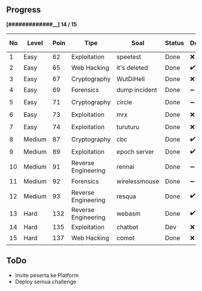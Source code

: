 Progress
--------
**[#############__] 14 / 15**


No | Level     | Poin  | Tipe                   | Soal          | Status | Dockerized | Deployed (PORT/SERVER)| Tested
---|-----------|-------|------------------------|---------------|--------|------------|-----------------------|-------
1  | Easy      | 62    |   Exploitation         | speetest      | Done   | ❌          | ❌ 40062/1             | ❌         
2  | Easy      | 65    |   Web Hacking          | it's deleted  | Done   | ✔️          | ❌ 40065/2             | ❌               
3  | Easy      | 67    |   Cryptography         | WutDiHell     | Done   | ❌          | ❌ 40067/1             | ❌             
4  | Easy      | 69    |   Forensics            | dump incident | Done   | ➖          | ✔️                     | ✔️               
5  | Easy      | 71    |   Cryptography         | circle        | Done   | ➖          | ✔️                     | ✔️             
6  | Easy      | 73    |   Exploitation         | mrx           | Done   | ❌          | ✔️ 40073/1             | ✔️             
7  | Easy      | 74    |   Exploitation         | turuturu      | Done   | ❌          | ✔️ 40074/1             | ✔️             
8  | Medium    | 87    |   Cryptography         | cbc           | Done   | ✔️          | ✔️ 40087/2             | ✔️             
9  | Medium    | 89    |   Exploitation         | epoch server  | Done   | ✔️          | ✔️ 40089/1             | ✔️               
10 | Medium    | 91    |   Reverse Engineering  | rennai        | Done   | ➖          | ✔️                     | ✔️         
11 | Medium    | 92    |   Forensics            | wirelessmouse | Done   | ➖          | ✔️                     | ✔️         
12 | Medium    | 93    |   Reverse Engineering  | resqua        | Done   | ✔️          | ✔️ 40093/1             | ✔️         
13 | Hard      | 132   |   Reverse Engineering  | webasm        | Done   | ✔️          | ✔️ 40132/1             | ✔️           
14 | Hard      | 135   |   Exploitation         | chatbot       | Dev    | ❌          | ❌ 40135/2             | ❌             
15 | Hard      | 137   |   Web Hacking          | comot         | Done   | ❌          | ✔️ 40137/2             | ✔️             

ToDo
--------
- Invite peserta ke  Platform
- Deploy semua challenge

